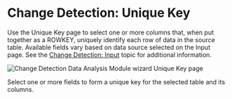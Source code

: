 # Change Detection: Unique Key

Use the Unique Key page to select one or more columns that, when put together as a ROWKEY, uniquely
identify each row of data in the source table. Available fields vary based on data source selected
on the Input page. See the [Change Detection: Input](/docs/accessanalyzer/12.0/admin/analysis/changedetection/input.md) topic for additional information.

![Change Detection Data Analysis Module wizard Unique Key page](/img/product_docs/accessanalyzer/12.0/admin/analysis/changedetection/uniquekey.webp)

Select one or more fields to form a unique key for the selected table and its columns.
